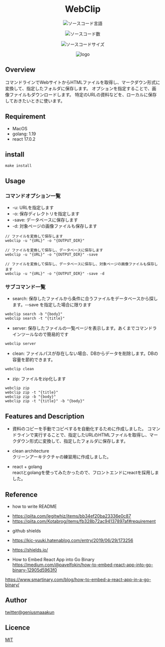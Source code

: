 <div style="text-align: center;">

# WebClip

![ソースコード言語](https://img.shields.io/github/languages/top/geniusmaaakun/webclip)

![ソースコード数](https://img.shields.io/github/languages/count/geniusmaaakun/webclip)

![ソースコードサイズ](https://img.shields.io/github/languages/code-size/geniusmaaakun/webclip)


![logo](./frontend/public/favicon.ico)

</div>



## Overview
コマンドラインでWebサイトからHTMLファイルを取得し、マークダウン形式に変換して、指定したフォルダに保存します。
オプションを指定することで、画像ファイルもダウンロードします。
特定のURLの資料などを、ローカルに保存しておきたいときに使います。

## Requirement
- MacOS
- golang: 1.19
- react 17.0.2

## install
```
make install
```

## Usage
### コマンドオプション一覧
* -u: URLを指定します
* -o: 保存ディレクトリを指定します
* -save: データベースに保存します
* -d: 対象ページの画像ファイルも保存します

```
// ファイルを変換して保存します
webclip -u "{URL}" -o "{OUTPUT_DIR}"

// ファイルを変換して保存し、データベースに保存します
webclip -u "{URL}" -o "{OUTPUT_DIR}" -save

// ファイルを変換して保存し、データベースに保存し、対象ページの画像ファイルも保存します
webclip -u "{URL}" -o "{OUTPUT_DIR}" -save -d
```

###  サブコマンド一覧
* search: 保存したファイルから条件に合うファイルをデータベースから探します。--save を指定した場合に限ります
```
webclip search -b "{body}"
webclip search -t "{title}"
```

* server: 保存したファイルの一覧ページを表示します。あくまでコマンドラインツールなので簡易的です
```
webclip server
```

* clean: ファイルパスが存在しない場合、DBからデータを削除します。DBの容量を節約できます。
```
webclip clean
```

* zip: ファイルをzip化します
```
webclip zip
webclip zip -t "{title}"
webclip zip -b "{body}"
webclip zip -t "{title}" -b "{body}"
```



## Features and Description

- 資料のコピーを手動でコピペするを自動化するために作成しました。
コマンドラインで実行することで、指定したURLのHTMLファイルを取得し、マークダウン形式に変換して、指定したフォルダに保存します。

- clean architecture \
クリーンアーキテクチャの練習用に作成しました。

- react + golang \
reactとgolangを使ってみたかったので、フロントエンドにreactを採用しました。


## Reference

- how to write README 
* https://qiita.com/legitwhiz/items/bb34ef20ba23336e0c87
* https://qiita.com/Kotabrog/items/fb328b72ac94137897af#requirement

- github shields
* https://kic-yuuki.hatenablog.com/entry/2019/06/29/173256
* https://shields.io/

* How to Embed React App into Go Binary
https://medium.com/@pavelfokin/how-to-embed-react-app-into-go-binary-12905d5963f0

https://www.smartinary.com/blog/how-to-embed-a-react-app-in-a-go-binary/


## Author

[twitter@geniusmaaakun](https://twitter.com/geniusmaaakun)

## Licence

[MIT](https://opensource.org/license/mit/)
